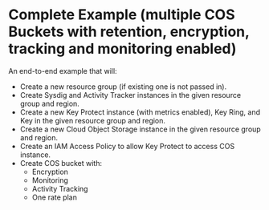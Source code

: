 # Complete Example (multiple COS Buckets with retention, encryption, tracking and monitoring enabled)

An end-to-end example that will:
- Create a new resource group (if existing one is not passed in).
- Create Sysdig and Activity Tracker instances in the given resource group and region.
- Create a new Key Protect instance (with metrics enabled), Key Ring, and Key in the given resource group and region.
- Create a new Cloud Object Storage instance in the given resource group and region.
- Create an IAM Access Policy to allow Key Protect to access COS instance.
- Create COS bucket with:
  - Encryption
  - Monitoring
  - Activity Tracking
  - One rate plan
